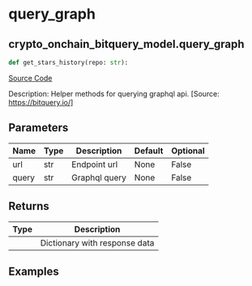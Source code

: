 # query_graph

## crypto_onchain_bitquery_model.query_graph

```python
def get_stars_history(repo: str):
```
[Source Code](https://github.com/OpenBB-finance/OpenBBTerminal/tree/main/openbb_terminal/decorators.py#L158)

Description: Helper methods for querying graphql api. [Source: https://bitquery.io/]

## Parameters

| Name | Type | Description | Default | Optional |
| ---- | ---- | ----------- | ------- | -------- |
| url | str | Endpoint url | None | False |
| query | str | Graphql query | None | False |

## Returns

| Type | Description |
| ---- | ----------- |
|  | Dictionary with response data |

## Examples

